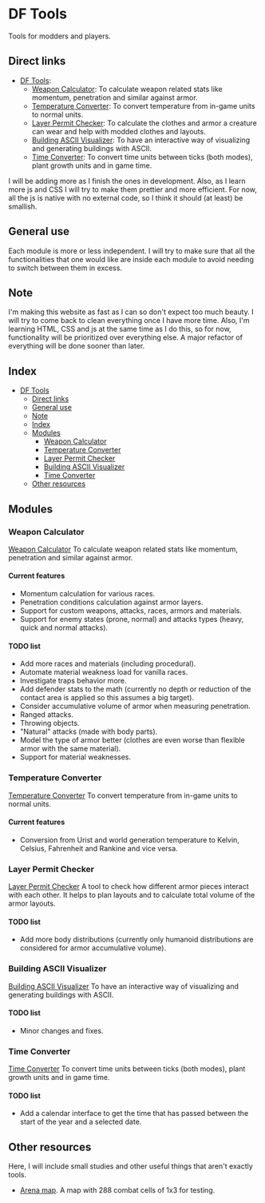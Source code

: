 # DF Tools
Tools for modders and players.

## Direct links
- [DF Tools](https://jose96xd.github.io/DF_Tools/):
    - [Weapon Calculator](https://jose96xd.github.io/DF_Tools/Modules/WeaponCalculator.html): To calculate weapon related stats like momentum, penetration and similar against armor.
    - [Temperature Converter](https://jose96xd.github.io/DF_Tools/Modules/TemperatureConverter.html): To convert temperature from in-game units to normal units.
    - [Layer Permit Checker](https://jose96xd.github.io/DF_Tools/Modules/LayerPermitChecker.html): To calculate the clothes and armor a creature can wear and help with modded clothes and layouts.
    - [Building ASCII Visualizer](https://jose96xd.github.io/DF_Tools/Modules/BuildingASCIIVisualizer.html): To have an interactive way of visualizing and generating buildings with ASCII.
    - [Time Converter](https://jose96xd.github.io/DF_Tools/Modules/TimeConverter.html): To convert time units between ticks (both modes), plant growth units and in game time.

I will be adding more as I finish the ones in development. Also, as I learn more js and CSS I will try to make them prettier and more efficient.
For now, all the js is native with no external code, so I think it should (at least) be smallish.

## General use
Each module is more or less independent. I will try to make sure that all the functionalities that one would like are inside each module to avoid needing to switch between them in excess.

## Note
I'm making this website as fast as I can so don't expect too much beauty. I will try to come back to clean everything once I have more time. Also, I'm learning HTML, CSS and js at the same time as I do this, so for now, functionality will be prioritized over everything else.
A major refactor of everything will be done sooner than later.

## Index
- [DF Tools](#df-tools)
  - [Direct links](#direct-links)
  - [General use](#general-use)
  - [Note](#note)
  - [Index](#index)
  - [Modules](#modules)
    - [Weapon Calculator](#weapon-calculator)
    - [Temperature Converter](#temperature-converter)
    - [Layer Permit Checker](#layer-permit-checker)
    - [Building ASCII Visualizer](#building-ascii-visualizer)
    - [Time Converter](#time-converter)
  - [Other resources](#other-resources)

## Modules

### Weapon Calculator
[Weapon Calculator](https://jose96xd.github.io/DF_Tools/Modules/WeaponCalculator.html)
To calculate weapon related stats like momentum, penetration and similar against armor.

#### Current features
- Momentum calculation for various races.
- Penetration conditions calculation against armor layers.
- Support for custom weapons, attacks, races, armors and materials.
- Support for enemy states (prone, normal) and attacks types (heavy, quick and normal attacks).

#### TODO list
- Add more races and materials (including procedural).
- Automate material weakness load for vanilla races.
- Investigate traps behavior more.
- Add defender stats to the math (currently no depth or reduction of the contact area is applied so this assumes a big target).
- Consider accumulative volume of armor when measuring penetration.
- Ranged attacks.
- Throwing objects.
- "Natural" attacks (made with body parts).
- Model the type of armor better (clothes are even worse than flexible armor with the same material).
- Support for material weaknesses.

### Temperature Converter
[Temperature Converter](https://jose96xd.github.io/DF_Tools/Modules/TemperatureConverter.html)
To convert temperature from in-game units to normal units.

#### Current features
- Conversion from Urist and world generation temperature to Kelvin, Celsius, Fahrenheit and Rankine and vice versa.

### Layer Permit Checker
[Layer Permit Checker](https://jose96xd.github.io/DF_Tools/Modules/LayerPermitChecker.html)
A tool to check how different armor pieces interact with each other. It helps to plan layouts and to calculate total volume of the armor layouts. 

#### TODO list
- Add more body distributions (currently only humanoid distributions are considered for armor accumulative volume).

### Building ASCII Visualizer
[Building ASCII Visualizer](https://jose96xd.github.io/DF_Tools/Modules/BuildingASCIIVisualizer.html)
To have an interactive way of visualizing and generating buildings with ASCII.

#### TODO list
- Minor changes and fixes.

### Time Converter
[Time Converter](https://jose96xd.github.io/DF_Tools/Modules/TimeConverter.html)
To convert time units between ticks (both modes), plant growth units and in game time.

#### TODO list
- Add a calendar interface to get the time that has passed between the start of the year and a selected date.

## Other resources
Here, I will include small studies and other useful things that aren't exactly tools.

- [Arena map](https://github.com/Jose96xd/DF_Tools/blob/main/Resources/TestingArena.txt). A map with 288 combat cells of 1x3 for testing.